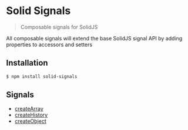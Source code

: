 # Solid Signals

> Composable signals for SolidJS

All composable signals will extend the base SolidJS signal API by adding properties to accessors and setters

## Installation

```bash
$ npm install solid-signals
```

## Signals

- [createArray](/packages/solid-signals/src/signals/composable/createArray/README.md)
- [createHistory](/packages/solid-signals/src/signals/composable/createHistory/README.md)
- [createObject](/packages/solid-signals/src/signals/composable/createObject/README.md)
